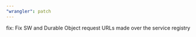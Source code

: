 ```yaml
---
"wrangler": patch
---
```


fix: Fix SW and Durable Object request URLs made over the service registry
